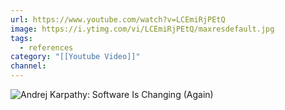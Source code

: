 ```yaml
---
url: https://www.youtube.com/watch?v=LCEmiRjPEtQ
image: https://i.ytimg.com/vi/LCEmiRjPEtQ/maxresdefault.jpg
tags:
  - references
category: "[[Youtube Video]]"
channel:
---
```

![Andrej Karpathy: Software Is Changing (Again)](https://www.youtube.com/watch?v=LCEmiRjPEtQ)